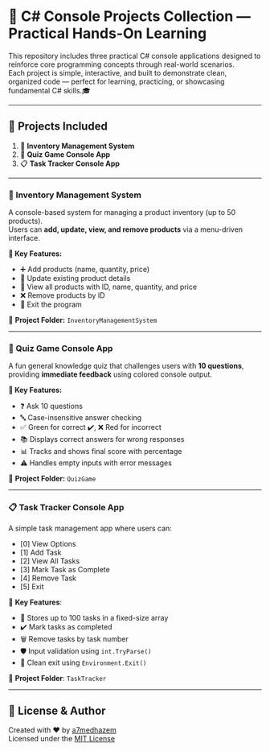 # 🌟 C# Console Projects Collection — Practical Hands-On Learning

This repository includes three practical C# console applications designed to reinforce core programming concepts through real-world scenarios.  
Each project is simple, interactive, and built to demonstrate clean, organized code — perfect for learning, practicing, or showcasing fundamental C# skills.🎓

---

## 📁 Projects Included

1. 🧾 **Inventory Management System**
2. 🧠 **Quiz Game Console App**
3. 📋 **Task Tracker Console App**

---

### 🧾 Inventory Management System

A console-based system for managing a product inventory (up to 50 products).  
Users can **add, update, view, and remove products** via a menu-driven interface.

**🔑 Key Features:**

- ➕ Add products (name, quantity, price)
- 🔄 Update existing product details
- 👀 View all products with ID, name, quantity, and price
- ❌ Remove products by ID
- 🚪 Exit the program

📂 **Project Folder:** `InventoryManagementSystem`

---

### 🧠 Quiz Game Console App

A fun general knowledge quiz that challenges users with **10 questions**, providing **immediate feedback** using colored console output.

**🔑 Key Features:**

- ❓ Ask 10 questions
- 🔤 Case-insensitive answer checking
- ✅ Green for correct ✔️, ❌ Red for incorrect
- 📚 Displays correct answers for wrong responses
- 📊 Tracks and shows final score with percentage
- ⚠️ Handles empty inputs with error messages

📂 **Project Folder:** `QuizGame`

---

### 📋 Task Tracker Console App

A simple task management app where users can:

- [0] View Options  
- [1] Add Task  
- [2] View All Tasks  
- [3] Mark Task as Complete  
- [4] Remove Task  
- [5] Exit  

🔑 **Key Features**:

- 📌 Stores up to 100 tasks in a fixed-size array  
- ✔️ Mark tasks as completed  
- 🗑️ Remove tasks by task number  
- 🛡️ Input validation using `int.TryParse()`  
- 🚪 Clean exit using `Environment.Exit()`  

📂 **Project Folder**: `TaskTracker`

---

## 📄 License & Author

Created with ❤️ by [a7medhazem](https://github.com/a7medhazem)  
Licensed under the [MIT License](LICENSE.md)
